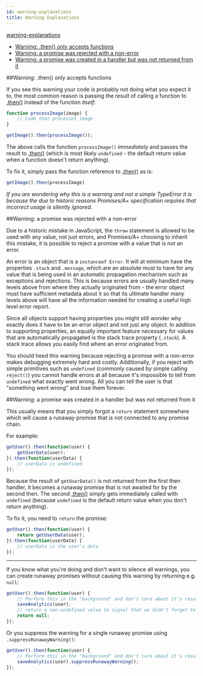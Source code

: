 ```yaml
---
id: warning-explanations
title: Warning Explanations
---
```


[warning-explanations](unfinished-article)

 - [Warning: .then() only accepts functions](#warning-.then)
 - [Warning: a promise was rejected with a non-error](#warning-a-promise-was-rejected-with-a-non-error)
 - [Warning: a promise was created in a handler but was not returned from it](#warning-a-promise-was-created-in-a-handler-but-was-not-returned-from-it)


##Warning: .then() only accepts functions

If you see this warning your code is probably not doing what you expect it to, the most common reason is passing the *result* of calling a function to [.then()](.) instead of the function *itself*:

```js
function processImage(image) {
    // Code that processes image
}

getImage().then(processImage());
```

The above calls the function `processImage()` *immediately* and passes the result to [.then()](.) (which is most likely `undefined` - the default return value when a function doesn't return anything).

To fix it, simply pass the function reference to [.then()](.) as is:

```js
getImage().then(processImage)
```

*If you are wondering why this is a warning and not a simple TypeError it is because the due to historic reasons Promises/A+ specification requires that incorrect usage is silently ignored.*

##Warning: a promise was rejected with a non-error

Due to a historic mistake in JavaScript, the `throw` statement is allowed to be used with any value, not just errors, and Promises/A+ choosing to inherit this mistake, it is possible to reject a promise with a value that is not an error.

An error is an object that is a `instanceof Error`. It will at minimum have the properties `.stack` and `.message`, which are an absolute must to have for any value that is being used in an automatic propagation mechanism such as exceptions and rejections. This is because errors are usually handled many levels above from where they actually originated from - the error object must have sufficient metadata about it so that its ultimate handler many levels above will have all the information needed for creating a useful high level error report.

Since all objects support having properties you might still wonder why exactly does it have to be an error object and not just any object. In addition to supporting properties, an equally important feature necessary for values that are automatically propagated is the stack trace property (`.stack`). A stack trace allows you easily find where an error originated from.

You should heed this warning because rejecting a promise with a non-error makes debugging extremely hard and costly. Additionally, if you reject with simple primitives such as `undefined` (commonly caused by simple calling `reject()`) you cannot handle errors at all because it's impossible to tell from `undefined` what exactly went wrong. All you can tell the user is that "something went wrong" and lose them forever.


##Warning: a promise was created in a handler but was not returned from it

This usually means that you simply forgot a `return` statement somewhere which will cause a runaway promise that is not connected to any promise chain.

For example:

```js
getUser().then(function(user) {
    getUserData(user);
}).then(function(userData) {
    // userData is undefined
});
```

Because the result of `getUserData()` is not returned from the first then handler, it becomes a runaway promise that is not awaited for by the second then. The second [.then()](.) simply gets immediately called with `undefined` (because `undefined` is the default return value when you don't return anything).

To fix it, you need to `return` the promise:

```js
getUser().then(function(user) {
    return getUserData(user);
}).then(function(userData) {
    // userData is the user's data
});
```

<hr>

If you know what you're doing and don't want to silence all warnings, you can create runaway promises without causing this warning by returning e.g. `null`:

```js
getUser().then(function(user) {
    // Perform this in the "background" and don't care about it's result at all
    saveAnalytics(user);
    // return a non-undefined value to signal that we didn't forget to return
    return null;
});
```

Or you suppress the warning for a single runaway promise using `.suppressRunawayWarning()`:

```js
getUser().then(function(user) {
    // Perform this in the "background" and don't care about it's result at all
    saveAnalytics(user).suppressRunawayWarning();
});
```


